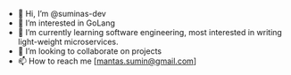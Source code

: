 - 👋 Hi, I’m @suminas-dev
- 👀 I’m interested in GoLang
- 🌱 I’m currently learning software engineering, most interested in writing light-weight microservices.
- 💞️ I’m looking to collaborate on projects
- 📫 How to reach me [mantas.sumin@gmail.com]

<!---
suminas-dev/suminas-dev is a ✨ special ✨ repository because its `README.md` (this file) appears on your GitHub profile.
You can click the Preview link to take a look at your changes.
--->
